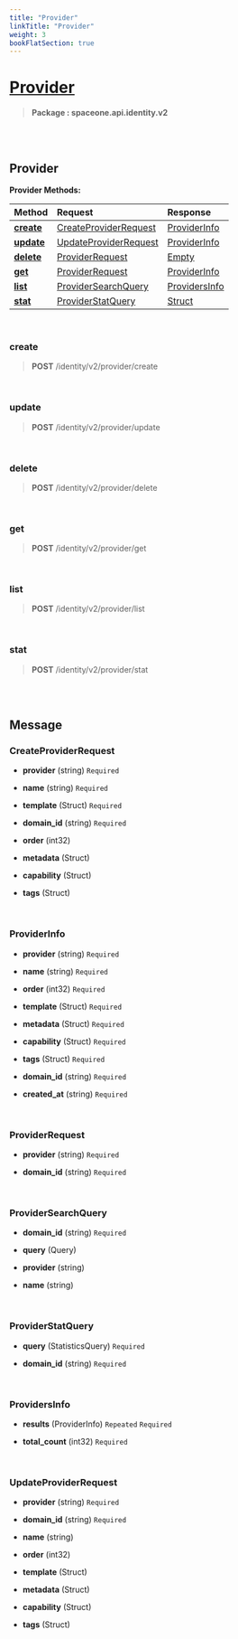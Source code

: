 ```yaml
---
title: "Provider"
linkTitle: "Provider"
weight: 3
bookFlatSection: true
---
```

# [Provider](#Provider)



>  **Package : spaceone.api.identity.v2**

<br>
<br>

## Provider





**Provider Methods:**


| Method | Request | Response |
| :----- | :-------- | :-------- |
| [**create**](./Provider#create) | [CreateProviderRequest](Provider#createproviderrequest) | [ProviderInfo](Provider#providerinfo) |
| [**update**](./Provider#update) | [UpdateProviderRequest](Provider#updateproviderrequest) | [ProviderInfo](Provider#providerinfo) |
| [**delete**](./Provider#delete) | [ProviderRequest](Provider#providerrequest) | [Empty](Provider#empty) |
| [**get**](./Provider#get) | [ProviderRequest](Provider#providerrequest) | [ProviderInfo](Provider#providerinfo) |
| [**list**](./Provider#list) | [ProviderSearchQuery](Provider#providersearchquery) | [ProvidersInfo](Provider#providersinfo) |
| [**stat**](./Provider#stat) | [ProviderStatQuery](Provider#providerstatquery) | [Struct](Provider#struct) |



    
<br>

### create





> **POST** /identity/v2/provider/create
>






    
<br>

### update





> **POST** /identity/v2/provider/update
>






    
<br>

### delete





> **POST** /identity/v2/provider/delete
>






    
<br>

### get





> **POST** /identity/v2/provider/get
>






    
<br>

### list





> **POST** /identity/v2/provider/list
>






    
<br>

### stat





> **POST** /identity/v2/provider/stat
>






    


<br>
<br>

## Message



### CreateProviderRequest
* **provider** (string)   `Required` 

    
* **name** (string)   `Required` 

    
* **template** (Struct)   `Required` 

    
* **domain_id** (string)   `Required` 

    
* **order** (int32)  

    
* **metadata** (Struct)  

    
* **capability** (Struct)  

    
* **tags** (Struct)  

    <br>

### ProviderInfo
* **provider** (string)   `Required` 

    
* **name** (string)   `Required` 

    
* **order** (int32)   `Required` 

    
* **template** (Struct)   `Required` 

    
* **metadata** (Struct)   `Required` 

    
* **capability** (Struct)   `Required` 

    
* **tags** (Struct)   `Required` 

    
* **domain_id** (string)   `Required` 

    
* **created_at** (string)   `Required` 

    <br>

### ProviderRequest
* **provider** (string)   `Required` 

    
* **domain_id** (string)   `Required` 

    <br>

### ProviderSearchQuery
* **domain_id** (string)   `Required` 

    
* **query** (Query)  

    
* **provider** (string)  

    
* **name** (string)  

    <br>

### ProviderStatQuery
* **query** (StatisticsQuery)   `Required` 

    
* **domain_id** (string)   `Required` 

    <br>

### ProvidersInfo
* **results** (ProviderInfo)  `Repeated`    `Required` 

    
* **total_count** (int32)   `Required` 

    <br>

### UpdateProviderRequest
* **provider** (string)   `Required` 

    
* **domain_id** (string)   `Required` 

    
* **name** (string)  

    
* **order** (int32)  

    
* **template** (Struct)  

    
* **metadata** (Struct)  

    
* **capability** (Struct)  

    
* **tags** (Struct)  

    <br>
